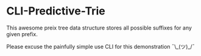 # CLI-Predictive-Trie
This awesome preix tree data structure stores all possible suffixes for any given prefix.

Please excuse the painfully simple use CLI for this demonstration ¯\\\_(ツ)\_/¯

